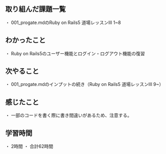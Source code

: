 ## 取り組んだ課題一覧
・ 001_progate.mdのRuby on Rails5 道場レッスンⅢ 1~8
## わかったこと
・ Ruby on Rails5のユーザー機能とログイン・ログアウト機能の復習
## 次やること
・ 001_progate.mdのインプットの続き（Ruby on Rails5 道場レッスンⅢ 9~）
## 感じたこと
・ 一部のコードを書く際に書き間違いがあるため、注意する。
## 学習時間
・ 2時間
・ 合計62時間
